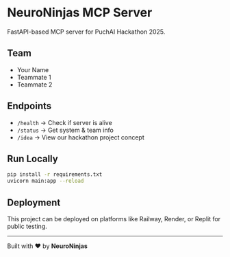 # NeuroNinjas MCP Server

FastAPI-based MCP server for PuchAI Hackathon 2025.

## Team
- Your Name
- Teammate 1
- Teammate 2

## Endpoints
- `/health` → Check if server is alive
- `/status` → Get system & team info
- `/idea` → View our hackathon project concept

## Run Locally
```bash
pip install -r requirements.txt
uvicorn main:app --reload
```

## Deployment
This project can be deployed on platforms like Railway, Render, or Replit for public testing.

---
Built with ❤️ by **NeuroNinjas**
